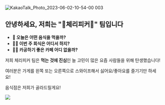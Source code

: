 ![KakaoTalk_Photo_2023-06-02-10-54-00 003](https://github.com/CherryPick3r/.github/assets/44383895/d012ac84-0a3f-4a36-a8e8-4e4f7c71eecf)
## 안녕하세요, 저희는 "🍒체리피커🍒" 팀입니다
- **🤔 오늘은 어떤 음식을 먹을까?**
- **🤷‍♀️ 이번 주 회식은 어디서 하지?**
- **🧑‍🎓 카공하기 좋은 카페 어디 없을까?**


저희 체리피커 팀은 **먹는 것에 진심**인 늘 고민이 많은 요즘 사람들을 위해 탄생했습니다!

여러분은 가게를 왼쪽 또는 오른쪽으로 스와이프해서 싫어요/좋아요를 즐기기만 하세요!

음식점은 저희가 골라드릴게요!

<img src="https://github.com/CherryPick3r/.github/blob/b93263b91a5e5000fe571deae7669da40d097bbc/profile/%E1%84%87%E1%85%A1%E1%86%A84%E1%84%8C%E1%85%A9_%E1%84%8C%E1%85%A9%E1%84%8C%E1%85%A1%E1%86%BC%E1%84%87%E1%85%A1%E1%86%BC%E1%84%8B%E1%85%B3%E1%86%AB%E1%84%8C%E1%85%A5%E1%86%BC_%E1%84%8E%E1%85%A6%E1%84%85%E1%85%B5%E1%84%91%E1%85%B5%E1%84%8F%E1%85%A5_%E1%84%8F%E1%85%A2%E1%86%B8%E1%84%89%E1%85%B3%E1%84%90%E1%85%A9%E1%86%AB%E1%84%83%E1%85%B5%E1%84%8C%E1%85%A1%E1%84%8B%E1%85%B5%E1%86%AB_%E1%84%91%E1%85%A9%E1%84%89%E1%85%B3%E1%84%90%E1%85%A5%20.pdf">
